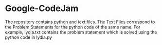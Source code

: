 # Google-CodeJam

The repository contains python and text files.
The Text Files correspond to the Problem Statements for the python code of the same name.
For example, lydia.txt contains the problem statement which is solved using the python code in lydia.py
